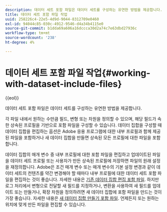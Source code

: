 ```yaml
---
description: 데이터 세트 포함 파일은 데이터 세트를 구성하는 유연한 방법을 제공합니다.
title: 데이터 세트 포함 파일 작업
uuid: 258226c4-22e5-4d9d-9044-8312709e0460
exl-id: 94044c85-030c-4912-9546-d4a34b4115e0
source-git-commit: b1dda69a606a16dccca30d2a74c7e63dbd27936c
workflow-type: tm+mt
source-wordcount: '238'
ht-degree: 4%

---
```


# 데이터 세트 포함 파일 작업{#working-with-dataset-include-files}

{{eol}}

데이터 세트 포함 파일은 데이터 세트를 구성하는 유연한 방법을 제공합니다.

각 파일 내에서 원하는 수만큼 필드, 변형 또는 차원을 정의할 수 있으며, 해당 필드가 속한 상속된 프로필을 기반으로 포함 파일을 구성할 수 있습니다. 데이터 집합을 구성할 때 데이터 집합을 편집하는 옵션은 Adobe 응용 프로그램에 대한 내부 프로필과 함께 제공된 파일을 포함하거나 새 데이터 집합을 만들면 상속된 모든 프로필에 대한 파일을 포함합니다.

데이터 집합의 매개 변수 중 내부 프로필에 대한 포함 파일을 편집하고 업데이트된 파일을 데이터 세트 프로필 또는 사용자가 만든 상속된 프로필에 저장하면 파일의 원래 설정을 재정의합니다. Adobe은 조건 매개 변수 또는 매개 변수의 기본 설정 변경과 같이 데이터 세트의 컨텐츠를 약간 변경해야 할 때마다 내부 프로필에 대한 데이터 세트 포함 파일을 편집하는 것이 좋습니다. 자세한 내용은 [기존 데이터 집합 편집 포함 파일](../../../../home/c-dataset-const-proc/c-dataset-inc-files/c-work-dataset-inc-files/t-edit-ex-dataset-inc-files.md#task-456c04e38ebc425fb35677a6bb6aa077). 하지만 로그 처리에서 변형으로 전달할 새 필드를 지정하거나, 변환을 사용하여 새 필드를 업데이트 또는 만들거나, 확장 차원을 정의하려면 새 데이터 집합에 포함 파일을 만드는 것이 가장 좋습니다. 자세한 내용은 [새 데이터 집합 만들기 포함 파일](../../../../home/c-dataset-const-proc/c-dataset-inc-files/c-work-dataset-inc-files/t-create-new-dataset-inc-files.md#task-b29f30605c374a6ca747ac843337b06e). 언제든지 또는 원하는 위치에 맞게 만든 파일을 편집할 수 있습니다.
